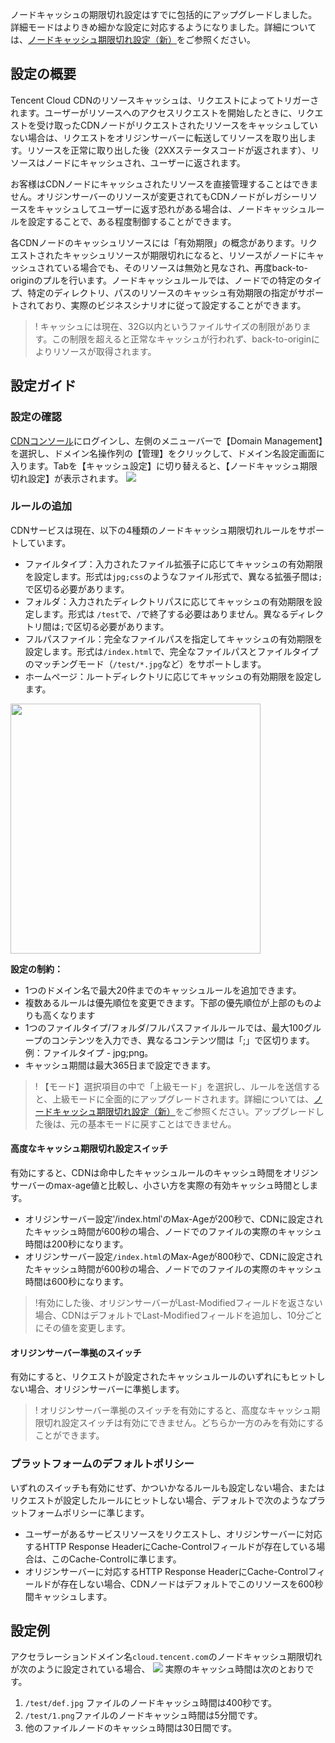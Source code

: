 ノードキャッシュの期限切れ設定はすでに包括的にアップグレードしました。詳細モードはよりきめ細かな設定に対応するようになりました。詳細については、[ノードキャッシュ期限切れ設定（新）](https://intl.cloud.tencent.com/document/product/228/38424)をご参照ください。 

## 設定の概要
Tencent Cloud CDNのリソースキャッシュは、リクエストによってトリガーされます。ユーザーがリソースへのアクセスリクエストを開始したときに、リクエストを受け取ったCDNノードがリクエストされたリソースをキャッシュしていない場合は、リクエストをオリジンサーバーに転送してリソースを取り出します。リソースを正常に取り出した後（2XXステータスコードが返されます）、リソースはノードにキャッシュされ、ユーザーに返されます。

お客様はCDNノードにキャッシュされたリソースを直接管理することはできません。オリジンサーバーのリソースが変更されてもCDNノードがレガシーリソースをキャッシュしてユーザーに返す恐れがある場合は、ノードキャッシュルールを設定することで、ある程度制御することができます。

各CDNノードのキャッシュリソースには「有効期限」の概念があります。リクエストされたキャッシュリソースが期限切れになると、リソースがノードにキャッシュされている場合でも、そのリソースは無効と見なされ、再度back-to-originのプルを行います。ノードキャッシュルールでは、ノードでの特定のタイプ、特定のディレクトリ、パスのリソースのキャッシュ有効期限の指定がサポートされており、実際のビジネスシナリオに従って設定することができます。

>! キャッシュには現在、32G以内というファイルサイズの制限があります。この制限を超えると正常なキャッシュが行われず、back-to-originによりリソースが取得されます。

## 設定ガイド
### 設定の確認
[CDNコンソール](https://console.cloud.tencent.com/cdn)にログインし、左側のメニューバーで【Domain Management】を選択し、ドメイン名操作列の【管理】をクリックして、ドメイン名設定画面に入ります。Tabを【キャッシュ設定】に切り替えると、【ノードキャッシュ期限切れ設定】が表示されます。
![](https://main.qcloudimg.com/raw/834d620b98c9d7d387547e59a7e6a1f4.png)

### ルールの追加

CDNサービスは現在、以下の4種類のノードキャッシュ期限切れルールをサポートしています。
+ ファイルタイプ：入力されたファイル拡張子に応じてキャッシュの有効期限を設定します。形式は`jpg;css`のようなファイル形式で、異なる拡張子間は`;`で区切る必要があります。
+ フォルダ：入力されたディレクトリパスに応じてキャッシュの有効期限を設定します。形式は `/test`で、`/`で終了する必要はありません。異なるディレクトリ間は`;`で区切る必要があります。
+ フルパスファイル：完全なファイルパスを指定してキャッシュの有効期限を設定します。形式は`/index.html`で、完全なファイルパスとファイルタイプのマッチングモード（`/test/*.jpg`など）をサポートします。
+ ホームページ：ルートディレクトリに応じてキャッシュの有効期限を設定します。

<img src="https://main.qcloudimg.com/raw/1a72478ce0bc4fc1ef6a22bcb8064a6b.png" style="width:400px"/>

**設定の制約：**
- 1つのドメイン名で最大20件までのキャッシュルールを追加できます。
- 複数あるルールは優先順位を変更できます。下部の優先順位が上部のものよりも高くなります
- 1つのファイルタイプ/フォルダ/フルパスファイルルールでは、最大100グループのコンテンツを入力でき、異なるコンテンツ間は「;」で区切ります。例：ファイルタイプ - jpg;png。
- キャッシュ期間は最大365日まで設定できます。

>! 【モード】選択項目の中で「上級モード」を選択し、ルールを送信すると、上級モードに全面的にアップグレードされます。詳細については、[ノードキャッシュ期限切れ設定（新）](https://intl.cloud.tencent.com/document/product/228/38424)をご参照ください。アップグレードした後は、元の基本モードに戻すことはできません。


#### 高度なキャッシュ期限切れ設定スイッチ
有効にすると、CDNは命中したキャッシュルールのキャッシュ時間をオリジンサーバーのmax-age値と比較し、小さい方を実際の有効キャッシュ時間とします。

- オリジンサーバー設定‵/index.html‵のMax-Ageが200秒で、CDNに設定されたキャッシュ時間が600秒の場合、ノードでのファイルの実際のキャッシュ時間は200秒になります。
- オリジンサーバー設定`/index.html`のMax-Ageが800秒で、CDNに設定されたキャッシュ時間が600秒の場合、ノードでのファイルの実際のキャッシュ時間は600秒になります。

> !有効にした後、オリジンサーバーがLast-Modifiedフィールドを返さない場合、CDNはデフォルトでLast-Modifiedフィールドを追加し、10分ごとにその値を変更します。

#### オリジンサーバー準拠のスイッチ
有効にすると、リクエストが設定されたキャッシュルールのいずれにもヒットしない場合、オリジンサーバーに準拠します。

>! オリジンサーバー準拠のスイッチを有効にすると、高度なキャッシュ期限切れ設定スイッチは有効にできません。どちらか一方のみを有効にすることができます。


###  プラットフォームのデフォルトポリシー
いずれのスイッチも有効にせず、かついかなるルールも設定しない場合、またはリクエストが設定したルールにヒットしない場合、デフォルトで次のようなプラットフォームポリシーに準じます。
- ユーザーがあるサービスリソースをリクエストし、オリジンサーバーに対応するHTTP Response HeaderにCache-Controlフィールドが存在している場合は、このCache-Controlに準じます。
- オリジンサーバーに対応するHTTP Response HeaderにCache-Controlフィールドが存在しない場合、CDNノードはデフォルトでこのリソースを600秒間キャッシュします。


## 設定例
アクセラレーションドメイン名`cloud.tencent.com`のノードキャッシュ期限切れが次のように設定されている場合、
![](https://main.qcloudimg.com/raw/a585a6b560cb0e555b71e08bea179353.png)
実際のキャッシュ時間は次のとおりです。

1. `/test/def.jpg` ファイルのノードキャッシュ時間は400秒です。
2. `/test/1.png`ファイルのノードキャッシュ時間は5分間です。
3. 他のファイルノードのキャッシュ時間は30日間です。
